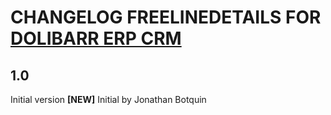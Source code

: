 # CHANGELOG FREELINEDETAILS FOR [DOLIBARR ERP CRM](https://www.dolibarr.org)

## 1.0

Initial version
**[NEW]** Initial by Jonathan Botquin